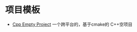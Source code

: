 # 项目模板

* [Cpp Empty Project](https://github.com/turesnake/Cpp_Empty_Project) 一个跨平台的，基于cmake的 C++空项目
